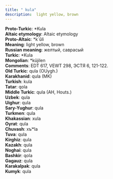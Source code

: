 ```yaml
---
title: " kula"
description:  light yellow, brown
---
```


<strong>Proto-Turkic</strong>:  *Kula<br>
<strong>Altaic etymology</strong>:  Altaic etymology<br>
<strong> Proto-Altaic</strong>:  *k`ŭli<br>
<strong>Meaning</strong>:  light yellow, brown<br>
<strong>Russian meaning</strong>:  желтый, саврасый<br>
<strong>Turkic</strong>:  *Kula<br>
<strong>Mongolian</strong>:  *küjilen<br>
<strong>Comments</strong>:  EDT 617, VEWT 298, ЭСТЯ 6, 121-122.<br>
<strong>Old Turkic</strong>:  qula (OUygh.)<br>
<strong>Karakhanid</strong>:  qula (MK)<br>
<strong>Turkish</strong>:  kula<br>
<strong>Tatar</strong>:  qola<br>
<strong>Middle Turkic</strong>:  qula (AH, Houts.)<br>
<strong>Uzbek</strong>:  qula<br>
<strong>Uighur</strong>:  qula<br>
<strong>Sary-Yughur</strong>:  qula<br>
<strong>Turkmen</strong>:  qula<br>
<strong>Khakassian</strong>:  xula<br>
<strong>Oyrat</strong>:  qula<br>
<strong>Chuvash</strong>:  xъʷla<br>
<strong>Tuva</strong>:  qula<br>
<strong>Kirghiz</strong>:  qula<br>
<strong>Kazakh</strong>:  qula<br>
<strong>Noghai</strong>:  qula<br>
<strong>Bashkir</strong>:  qola<br>
<strong>Gagauz</strong>:  qula<br>
<strong>Karakalpak</strong>:  qula<br>
<strong>Kumyk</strong>:  qula<br>



